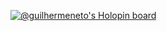 [![@guilhermeneto's Holopin board](https://holopin.me/guilhermeneto)](https://holopin.io/@guilhermeneto)
